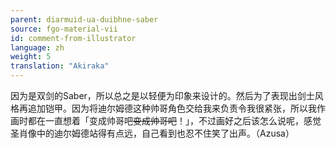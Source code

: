 ```yaml
---
parent: diarmuid-ua-duibhne-saber
source: fgo-material-vii
id: comment-from-illustrator
language: zh
weight: 5
translation: "Akiraka"
---
```


因为是双剑的Saber，所以总之是以轻便为印象来设计的。然后为了表现出剑士风格再追加铠甲。因为将迪尔姆德这种帅哥角色交给我来负责令我很紧张，所以我作画时都在一直想着「变成帅哥吧~~变成帅哥吧~~！」，不过画好之后该怎么说呢，感觉圣肖像中的迪尔姆德站得有点远，自己看到也忍不住笑了出声。（Azusa）
